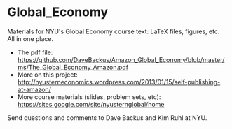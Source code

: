 Global_Economy
==============

Materials for NYU's Global Economy course text:  LaTeX files, figures, etc.  All in one place.  

 * The pdf file:  https://github.com/DaveBackus/Amazon_Global_Economy/blob/master/ms/The_Global_Economy_Amazon.pdf 
 * More on this project:  http://nyusterneconomics.wordpress.com/2013/01/15/self-publishing-at-amazon/ 
 * More course materials (slides, problem sets, etc):  https://sites.google.com/site/nyusternglobal/home

Send questions and comments to Dave Backus and Kim Ruhl at NYU.  
